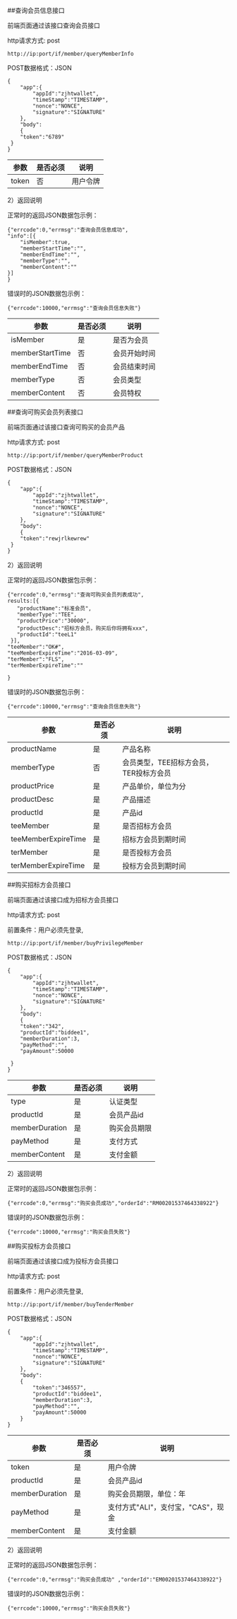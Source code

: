 ##查询会员信息接口

前端页面通过该接口查询会员接口

http请求方式: post


    http://ip:port/if/member/queryMemberInfo


POST数据格式：JSON

    {
        "app":{
            "appId":"zjhtwallet",
            "timeStamp":"TIMESTAMP", 
            "nonce":"NONCE",
            "signature":"SIGNATURE"
        },        
        "body":
        {
	    "token":"6789"
	 }
    }

参数|是否必须|说明
----|----|-----
token|否|用户令牌


2）返回说明

正常时的返回JSON数据包示例：
 
    {"errcode":0,"errmsg":"查询会员信息成功",
    "info":[{
        "isMember":true,
        "memberStartTime":"",
        "memberEndTime":"",
        "memberType":"",
        "memberContent":""
	}]
    }

错误时的JSON数据包示例：

    {"errcode":10000,"errmsg":"查询会员信息失败"}

参数|是否必须|说明
----|----|-----
isMember|是|是否为会员
memberStartTime|否|会员开始时间
memberEndTime|否|会员结束时间
memberType|否|会员类型
memberContent|否|会员特权

##查询可购买会员列表接口

前端页面通过该接口查询可购买的会员产品

http请求方式: post


    http://ip:port/if/member/queryMemberProduct


POST数据格式：JSON

    {
        "app":{
            "appId":"zjhtwallet",
            "timeStamp":"TIMESTAMP", 
            "nonce":"NONCE",
            "signature":"SIGNATURE"
        },        
        "body":
        {
	    "token":"rewjrlkewrew"
	 }
    }

2）返回说明

正常时的返回JSON数据包示例：
 
    {"errcode":0,"errmsg":"查询可购买会员列表成功",
	results:[{
	   "productName":"标准会员",
	   "memberType":"TEE",
	   "productPrice":"30000",
	   "productDesc":"招标方会员，购买后你将拥有xxx",
	   "productId":"teeL1"
	 }],
	"teeMember":"OK#",
	"teeMemberExpireTime":"2016-03-09",
	"terMember":"FLS",
	"terMemberExpireTime":""

    }

错误时的JSON数据包示例：

    {"errcode":10000,"errmsg":"查询会员信息失败"}

参数|是否必须|说明
----|----|-----
productName|是|产品名称
memberType|否|会员类型，TEE招标方会员，TER投标方会员
productPrice|是|产品单价，单位为分
productDesc|是|产品描述
productId|是|产品id
teeMember|是|是否招标方会员
teeMemberExpireTime|是|招标方会员到期时间
terMember|是|是否投标方会员
terMemberExpireTime|是|投标方会员到期时间

##购买招标方会员接口

前端页面通过该接口成为招标方会员接口


http请求方式: post

前置条件：用户必须先登录,


    http://ip:port/if/member/buyPrivilegeMember


POST数据格式：JSON

    {
        "app":{
            "appId":"zjhtwallet",
            "timeStamp":"TIMESTAMP", 
            "nonce":"NONCE",
            "signature":"SIGNATURE"
        },        
        "body":
        {
	    "token":"342",
	    "productId":"biddee1",
	    "memberDuration":3,
	    "payMethod":"",
	    "payAmount":50000

	 }
    }

参数|是否必须|说明
----|----|-----
type|是|认证类型
productId|是|会员产品id
memberDuration|是|购买会员期限
payMethod|是|支付方式
memberContent|是|支付金额


2）返回说明

正常时的返回JSON数据包示例：
 
    {"errcode":0,"errmsg":"购买会员成功","orderId":"RM00201537464338922"}

错误时的JSON数据包示例：

    {"errcode":10000,"errmsg":"购买会员失败"}


##购买投标方会员接口

前端页面通过该接口成为投标方会员接口


http请求方式: post

前置条件：用户必须先登录,


    http://ip:port/if/member/buyTenderMember


POST数据格式：JSON

    {
        "app":{
            "appId":"zjhtwallet",
            "timeStamp":"TIMESTAMP", 
            "nonce":"NONCE",
            "signature":"SIGNATURE"
        },        
        "body":
        {
		    "token":"346557",
		    "productId":"biddee1",
		    "memberDuration":3,
		    "payMethod":"",
		    "payAmount":50000
	 	}
    }

参数|是否必须|说明
----|----|-----
token|是|用户令牌
productId|是|会员产品id
memberDuration|是|购买会员期限，单位：年
payMethod|是|支付方式"ALI"，支付宝，"CAS"，现金
memberContent|是|支付金额


2）返回说明

正常时的返回JSON数据包示例：
 
    {"errcode":0,"errmsg":"购买会员成功" ,"orderId":"EM00201537464338922"}

错误时的JSON数据包示例：

    {"errcode":10000,"errmsg":"购买会员失败"}
